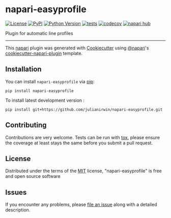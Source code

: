 # napari-easyprofile

[![License](https://img.shields.io/pypi/l/napari-easyprofile.svg?color=green)](https://github.com/julianirwin/napari-easyprofile/raw/main/LICENSE)
[![PyPI](https://img.shields.io/pypi/v/napari-easyprofile.svg?color=green)](https://pypi.org/project/napari-easyprofile)
[![Python Version](https://img.shields.io/pypi/pyversions/napari-easyprofile.svg?color=green)](https://python.org)
[![tests](https://github.com/julianirwin/napari-easyprofile/workflows/tests/badge.svg)](https://github.com/julianirwin/napari-easyprofile/actions)
[![codecov](https://codecov.io/gh/julianirwin/napari-easyprofile/branch/main/graph/badge.svg)](https://codecov.io/gh/julianirwin/napari-easyprofile)
[![napari hub](https://img.shields.io/endpoint?url=https://api.napari-hub.org/shields/napari-easyprofile)](https://napari-hub.org/plugins/napari-easyprofile)

Plugin for automatic line profiles

----------------------------------

This [napari] plugin was generated with [Cookiecutter] using [@napari]'s [cookiecutter-napari-plugin] template.

<!--
Don't miss the full getting started guide to set up your new package:
https://github.com/napari/cookiecutter-napari-plugin#getting-started

and review the napari docs for plugin developers:
https://napari.org/docs/plugins/index.html
-->

## Installation

You can install `napari-easyprofile` via [pip]:

    pip install napari-easyprofile



To install latest development version :

    pip install git+https://github.com/julianirwin/napari-easyprofile.git


## Contributing

Contributions are very welcome. Tests can be run with [tox], please ensure
the coverage at least stays the same before you submit a pull request.

## License

Distributed under the terms of the [MIT] license,
"napari-easyprofile" is free and open source software

## Issues

If you encounter any problems, please [file an issue] along with a detailed description.

[napari]: https://github.com/napari/napari
[Cookiecutter]: https://github.com/audreyr/cookiecutter
[@napari]: https://github.com/napari
[MIT]: http://opensource.org/licenses/MIT
[BSD-3]: http://opensource.org/licenses/BSD-3-Clause
[GNU GPL v3.0]: http://www.gnu.org/licenses/gpl-3.0.txt
[GNU LGPL v3.0]: http://www.gnu.org/licenses/lgpl-3.0.txt
[Apache Software License 2.0]: http://www.apache.org/licenses/LICENSE-2.0
[Mozilla Public License 2.0]: https://www.mozilla.org/media/MPL/2.0/index.txt
[cookiecutter-napari-plugin]: https://github.com/napari/cookiecutter-napari-plugin

[file an issue]: https://github.com/julianirwin/napari-easyprofile/issues

[napari]: https://github.com/napari/napari
[tox]: https://tox.readthedocs.io/en/latest/
[pip]: https://pypi.org/project/pip/
[PyPI]: https://pypi.org/
